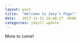 ```yaml
---
layout: post
title:  "Welcome to Joey's Page!"
date:   2017-12-31 18:08:27 -0500
categories: jekyll update
---
```


More to come!
